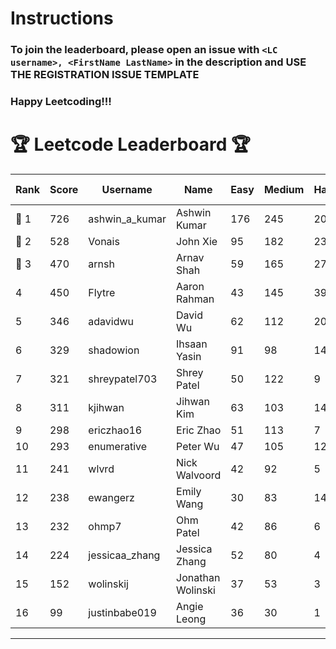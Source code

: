 # Instructions
### To join the leaderboard, please open an issue with `<LC username>, <FirstName LastName>` in the description and USE THE REGISTRATION ISSUE TEMPLATE
### Happy Leetcoding!!!


# 🏆 Leetcode Leaderboard 🏆

| Rank | Score | Username       | Name | Easy | Medium | Hard | Problems Solved |
|------|----------------|-----------------|-------------------|--------------|--------------|--------------|--------------|
| 🥇 1 | 726 | ashwin_a_kumar | Ashwin Kumar | 176 | 245 | 20 | 441 |
| 🥈 2 | 528 | Vonais | John Xie | 95 | 182 | 23 | 300 |
| 🥉 3 | 470 | arnsh | Arnav Shah | 59 | 165 | 27 | 251 |
| 4 | 450 | Flytre | Aaron Rahman | 43 | 145 | 39 | 227 |
| 5 | 346 | adavidwu | David Wu | 62 | 112 | 20 | 194 |
| 6 | 329 | shadowion | Ihsaan Yasin | 91 | 98 | 14 | 203 |
| 7 | 321 | shreypatel703 | Shrey Patel | 50 | 122 | 9 | 181 |
| 8 | 311 | kjihwan | Jihwan Kim | 63 | 103 | 14 | 180 |
| 9 | 298 | ericzhao16 | Eric Zhao | 51 | 113 | 7 | 171 |
| 10 | 293 | enumerative | Peter Wu | 47 | 105 | 12 | 164 |
| 11 | 241 | wlvrd | Nick Walvoord | 42 | 92 | 5 | 139 |
| 12 | 238 | ewangerz | Emily Wang | 30 | 83 | 14 | 127 |
| 13 | 232 | ohmp7 | Ohm Patel | 42 | 86 | 6 | 134 |
| 14 | 224 | jessicaa_zhang | Jessica Zhang | 52 | 80 | 4 | 136 |
| 15 | 152 | wolinskij | Jonathan Wolinski | 37 | 53 | 3 | 93 |
| 16 | 99 | justinbabe019 | Angie Leong | 36 | 30 | 1 | 67 |
---